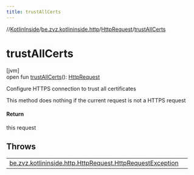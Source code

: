 ```yaml
---
title: trustAllCerts
---
```

//[KotlinInside](../../../index.html)/[be.zvz.kotlininside.http](../index.html)/[HttpRequest](index.html)/[trustAllCerts](trust-all-certs.html)



# trustAllCerts



[jvm]\
open fun [trustAllCerts](trust-all-certs.html)(): [HttpRequest](index.html)



Configure HTTPS connection to trust all certificates 



 This method does nothing if the current request is not a HTTPS request



#### Return



this request



## Throws


| | |
|---|---|
| [be.zvz.kotlininside.http.HttpRequest.HttpRequestException](-http-request-exception/index.html) |  |



